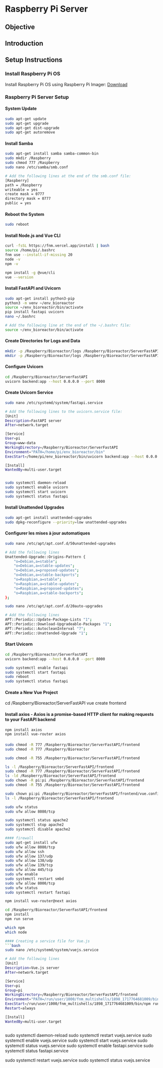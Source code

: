 

# Raspberry Pi Server


## Objective



## Introduction


## Setup Instructions

### Install Raspberry Pi OS

Install Raspberry Pi OS using Raspberry Pi Imager: [Download](https://www.raspberrypi.com/software/)

### Raspberry Pi Server Setup

#### System Update
```bash
sudo apt-get update
sudo apt-get upgrade
sudo apt-get dist-upgrade
sudo apt-get autoremove
```

#### Install Samba
```bash
sudo apt-get install samba samba-common-bin
sudo mkdir /Raspberry
sudo chmod 777 /Raspberry
sudo nano /etc/samba/smb.conf

# Add the following lines at the end of the smb.conf file:
[Raspberry]
path = /Raspberry
writeable = yes
create mask = 0777
directory mask = 0777
public = yes
```

#### Reboot the System
```bash
sudo reboot
```

#### Install Node.js and Vue CLI
```bash
curl -fsSL https://fnm.vercel.app/install | bash
source /home/pi/.bashrc
fnm use --install-if-missing 20
node -v
npm -v

npm install -g @vue/cli
vue --version
```

#### Install FastAPI and Uvicorn
```bash
sudo apt-get install python3-pip
python3 -m venv ~/env_bioreactor
source ~/env_bioreactor/bin/activate
pip install fastapi uvicorn
nano ~/.bashrc

# Add the following line at the end of the ~/.bashrc file:
source ~/env_bioreactor/bin/activate
```

#### Create Directories for Logs and Data
```bash
mkdir -p /Raspberry/Bioreactor/logs /Raspberry/Bioreactor/ServerFastAPI
mkdir -p /Raspberry/Bioreactor/logs /Raspberry/Bioreactor/ServerFastAPI/data
```

#### Configure Uvicorn
```bash
cd /Raspberry/Bioreactor/ServerFastAPI
uvicorn backend:app --host 0.0.0.0 --port 8000 
```

#### Create Uvicorn Service
```bash
sudo nano /etc/systemd/system/fastapi.service

# Add the following lines to the uvicorn.service file:
[Unit]
Description=FastAPI server
After=network.target

[Service]
User=pi
Group=www-data
WorkingDirectory=/Raspberry/Bioreactor/ServerFastAPI
Environment="PATH=/home/pi/env_bioreactor/bin"
ExecStart=/home/pi/env_bioreactor/bin/uvicorn backend:app --host 0.0.0.0 --port 8000

[Install]
WantedBy=multi-user.target


sudo systemctl daemon-reload
sudo systemctl enable uvicorn
sudo systemctl start uvicorn
sudo systemctl status fastapi
```


#### Install Unattended Upgrades
```bash
sudo apt-get install unattended-upgrades
sudo dpkg-reconfigure --priority=low unattended-upgrades
```

#### Configurer les mises à jour automatiques
```bash
sudo nano /etc/apt/apt.conf.d/50unattended-upgrades

# Add the following lines
Unattended-Upgrade::Origins-Pattern {
    "o=Debian,a=stable";
    "o=Debian,a=stable-updates";
    "o=Debian,a=proposed-updates";
    "o=Debian,a=stable-backports";
    "o=Raspbian,a=stable";
    "o=Raspbian,a=stable-updates";
    "o=Raspbian,a=proposed-updates";
    "o=Raspbian,a=stable-backports";
};
```

```bash
sudo nano /etc/apt/apt.conf.d/20auto-upgrades

# Add the following lines
APT::Periodic::Update-Package-Lists "1";
APT::Periodic::Download-Upgradeable-Packages "1";
APT::Periodic::AutocleanInterval "7";
APT::Periodic::Unattended-Upgrade "1";
```

#### Start Uvicorn
```bash
cd /Raspberry/Bioreactor/ServerFastAPI
uvicorn backend:app --host 0.0.0.0 --port 8000 

sudo systemctl enable fastapi
sudo systemctl start fastapi
sudo reboot
sudo systemctl status fastapi
```




#### Create a New Vue Project
cd /Raspberry/Bioreactor/ServerFastAPI
vue create frontend

#### Install axios - Axios is a promise-based HTTP client for making requests to your FastAPI backend
```bash
npm install axios
npm install vue-router axios
```


####
```bash
sudo chmod -R 777 /Raspberry/Bioreactor/ServerFastAPI/frontend
sudo chmod -R 777 /Raspberry/Bioreactor

sudo chmod -R 755 /Raspberry/Bioreactor/ServerFastAPI/frontend

ls -l /Raspberry/Bioreactor/ServerFastAPI/frontend
sudo chmod -R 777 /Raspberry/Bioreactor/ServerFastAPI/frontend
ls -ld /Raspberry/Bioreactor/ServerFastAPI/frontend
sudo chown -R pi:pi /Raspberry/Bioreactor/ServerFastAPI/frontend
sudo chmod -R 755 /Raspberry/Bioreactor/ServerFastAPI/frontend

sudo chown pi:pi /Raspberry/Bioreactor/ServerFastAPI/frontend/vue.config.js
ls -l /Raspberry/Bioreactor/ServerFastAPI/frontend

sudo ufw status
sudo ufw allow 8080/tcp

sudo systemctl status apache2
sudo systemctl stop apache2
sudo systemctl disable apache2

#### firewall
sudo apt-get install ufw
sudo ufw allow 8080/tcp
sudo ufw allow ssh
sudo ufw allow 137/udp
sudo ufw allow 138/udp
sudo ufw allow 139/tcp
sudo ufw allow 445/tcp
sudo ufw enable
sudo systemctl restart smbd
sudo ufw allow 8000/tcp
sudo ufw status
sudo systemctl restart fastapi

npm install vue-router@next axios

cd /Raspberry/Bioreactor/ServerFastAPI/frontend
npm install
npm run serve

which npm
which node

#### Creating a service file for Vue.js
```bash
sudo nano /etc/systemd/system/vuejs.service

# Add the following lines
[Unit]
Description=Vue.js server
After=network.target

[Service]
User=pi
Group=pi
WorkingDirectory=/Raspberry/Bioreactor/ServerFastAPI/frontend
Environment="PATH=/run/user/1000/fnm_multishells/1898_1717764681009/bin:/usr/local/sbin:/usr/local/bin:/usr/sbin:/usr/bin:/sbin:/bin"
ExecStart=/run/user/1000/fnm_multishells/1898_1717764681009/bin/npm run serve
Restart=always

[Install]
WantedBy=multi-user.target



```

sudo systemctl daemon-reload
sudo systemctl restart vuejs.service
sudo systemctl enable vuejs.service
sudo systemctl start vuejs.service
sudo systemctl status vuejs.service
sudo systemctl enable fastapi.service
sudo systemctl status fastapi.service



sudo systemctl restart vuejs.service
sudo systemctl status vuejs.service

```


